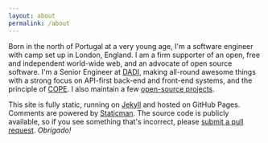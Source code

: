 ```yaml
---
layout: about
permalink: /about
---
```

Born in the north of Portugal at a very young age, I'm a software engineer with camp set up in London, England. I am a firm supporter of an open, free and independent world-wide web, and an advocate of open source software. I'm a Senior Engineer at [DADI](https://dadi.tech), making all-round awesome things with a strong focus on API-first back-end and front-end systems, and the principle of [COPE](https://github.com/dadi/api/blob/docs/docs/apiFirst.md). I also maintain a few [open-source projects](/projects).

This site is fully static, running on [Jekyll](http://jekyllrb.com/) and hosted on GitHub Pages. Comments are powered by [Staticman](https://staticman.net). The source code is publicly available, so if you see something that's incorrect, please [submit a pull request](https://github.com/eduardoboucas/eduardoboucas.github.io/compare). *Obrigado!*<!--tomb-->
